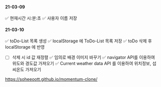 #### 21-03-09
✅ 현재시간 시:분:초
✅ 사용자 이름 저장

#### 21-03-10
✅ toDo-List 목록 생성
✅ localStorage 에 ToDo-List 목록 저장
✅ toDo 삭제 후 localStorage 에 반영
- [ ] 삭제 시 id 값 재정렬
✅ 임의로 배경 이미지 바꾸기 
✅ navigator API를 이용하여 위도와 경도값 가져오기
✅ Current weather data API 를 이용하여 위치정보, 섭씨온도 가져오기

https://soheeoott.github.io/momentum-clone/